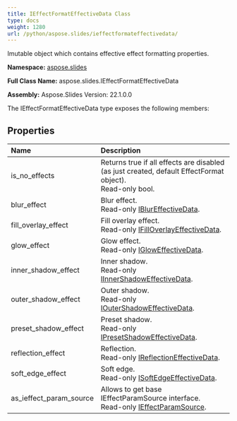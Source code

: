 ```yaml
---
title: IEffectFormatEffectiveData Class
type: docs
weight: 1280
url: /python/aspose.slides/ieffectformateffectivedata/
---
```


Imutable object which contains effective effect formatting properties.

**Namespace:** [aspose.slides](/python/aspose.slides/)

**Full Class Name:** aspose.slides.IEffectFormatEffectiveData

**Assembly:**  Aspose.Slides Version: 22.1.0.0

The IEffectFormatEffectiveData type exposes the following members:
## **Properties**
|**Name**|**Description**|
| :- | :- |
|is_no_effects|Returns true if all effects are disabled (as just created, default EffectFormat object).<br/>            Read-only bool.|
|blur_effect|Blur effect.<br/>            Read-only [IBlurEffectiveData](/python/aspose.slides.effects/iblureffectivedata/).|
|fill_overlay_effect|Fill overlay effect.<br/>            Read-only [IFillOverlayEffectiveData](/python/aspose.slides.effects/ifilloverlayeffectivedata/).|
|glow_effect|Glow effect.<br/>            Read-only [IGlowEffectiveData](/python/aspose.slides.effects/igloweffectivedata/).|
|inner_shadow_effect|Inner shadow.<br/>            Read-only [IInnerShadowEffectiveData](/python/aspose.slides.effects/iinnershadoweffectivedata/).|
|outer_shadow_effect|Outer shadow.<br/>            Read-only [IOuterShadowEffectiveData](/python/aspose.slides.effects/ioutershadoweffectivedata/).|
|preset_shadow_effect|Preset shadow.<br/>            Read-only [IPresetShadowEffectiveData](/python/aspose.slides.effects/ipresetshadoweffectivedata/).|
|reflection_effect|Reflection. <br/>            Read-only [IReflectionEffectiveData](/python/aspose.slides.effects/ireflectioneffectivedata/).|
|soft_edge_effect|Soft edge.<br/>            Read-only [ISoftEdgeEffectiveData](/python/aspose.slides.effects/isoftedgeeffectivedata/).|
|as_ieffect_param_source|Allows to get base IEffectParamSource interface.<br/>            Read-only [IEffectParamSource](/python/aspose.slides/ieffectparamsource/).|
